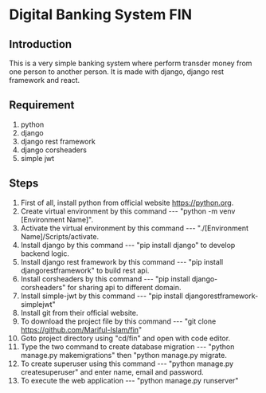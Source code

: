 # Digital Banking System FIN

## Introduction

This is a very simple banking system where perform transder money from one person to another person. It is made with django, django rest framework and react.

## Requirement

1. python
2. django
3. django rest framework
4. django corsheaders
5. simple jwt

## Steps

1. First of all, install python from official website https://python.org.
2. Create virtual environment by this command --- "python -m venv [Environment Name]".
3. Activate the virtual environment by this command --- "./[Environment Name]/Scripts/activate.
4. Install django by this command --- "pip install django" to develop backend logic.
5. Install django rest framework by this command --- "pip install djangorestframework" to build rest api.
6. Install corsheaders by this command --- "pip install django-corsheaders" for sharing api to different domain.
7. Install simple-jwt by this command --- "pip install djangorestframework-simplejwt"
8. Install git from their official website.
9. To download the project file by this command --- "git clone https://github.com/Mariful-Islam/fin"
10. Goto project directory using "cd/fin" and open with code editor.
11. Type the two command to create database migration --- "python manage.py makemigrations" then "python manage.py migrate.
12. To create superuser using this command --- "python manage.py createsuperuser" and enter name, email and password.
13. To execute the web application --- "python manage.py runserver"
